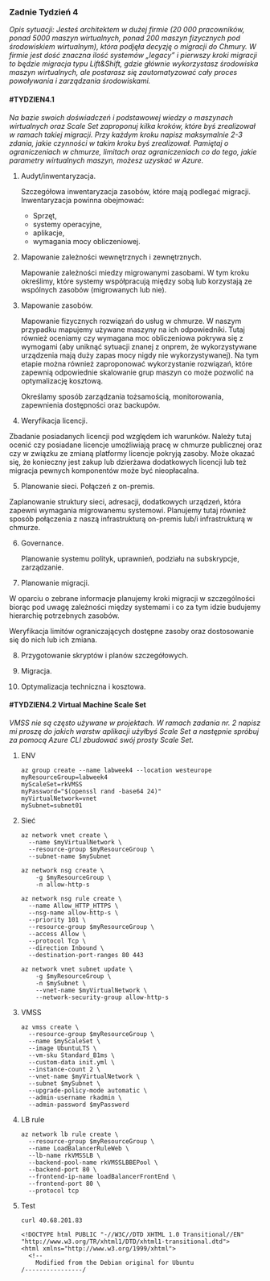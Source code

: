 ### Zadnie Tydzień 4

*Opis sytuacji:*
*Jesteś architektem w dużej firmie (20 000 pracowników, ponad 5000 maszyn wirtualnych, ponad 200 maszyn fizycznych pod środowiskiem wirtualnym), która podjęła decyzję o migracji do Chmury. W firmie jest dość znaczna ilość systemów „legacy” i pierwszy kroki migracji to będzie migracja typu Lift&Shift, gdzie głównie wykorzystasz środowiska maszyn wirtualnych, ale postarasz się zautomatyzować cały proces powoływania i zarządzania środowiskami.*

####	#TYDZIEN4.1 

*Na bazie swoich doświadczeń i podstawowej wiedzy o maszynach wirtualnych oraz Scale Set zaproponuj kilka kroków, które byś zrealizował w ramach takiej migracji. Przy każdym kroku napisz maksymalnie 2-3 zdania, jakie czynności w takim kroku byś zrealizował.*
*Pamiętaj o ograniczeniach w chmurze, limitach oraz ograniczeniach co do tego, jakie parametry wirtualnych maszyn, możesz uzyskać w Azure.*

1. Audyt/inwentaryzacja.

   Szczegółowa inwentaryzacja zasobów, które mają podlegać migracji. Inwentaryzacja powinna obejmować:

   - Sprzęt,
   - systemy operacyjne,
   - aplikacje,
   - wymagania mocy obliczeniowej.

2. Mapowanie zależności wewnętrznych i zewnętrznych.

   Mapowanie zależności miedzy migrowanymi zasobami. W tym kroku określimy, które systemy współpracują między sobą lub korzystają ze wspólnych zasobów (migrowanych lub nie).

3. Mapowanie zasobów.

   Mapowanie fizycznych rozwiązań do usług w chmurze. W naszym przypadku mapujemy używane maszyny na ich odpowiedniki. Tutaj również oceniamy czy wymagana moc obliczeniowa pokrywa się z wymogami (aby uniknąć sytuacji znanej z onprem, że wykorzystywane urządzenia mają duży zapas mocy nigdy nie wykorzystywanej). Na tym etapie można również zaproponować wykorzystanie rozwiązań, które zapewnią odpowiednie skalowanie grup maszyn co może pozwolić na optymalizację kosztową.

   Określamy sposób zarządzania tożsamością, monitorowania, zapewnienia dostępności oraz backupów.

4.  Weryfikacja licencji.

   Zbadanie posiadanych licencji pod względem ich warunków. Należy tutaj ocenić czy posiadane licencje umożliwiają pracę w chmurze publicznej oraz czy w związku ze zmianą platformy licencje pokryją zasoby. Może okazać się, że konieczny jest zakup lub dzierżawa dodatkowych licencji lub też migracja pewnych komponentów może być nieopłacalna.

5.  Planowanie sieci. Połączeń z on-premis.

   Zaplanowanie struktury sieci, adresacji, dodatkowych urządzeń, która zapewni wymagania migrowanemu systemowi. Planujemy tutaj również sposób połączenia z naszą infrastrukturą on-premis lub/i infrastrukturą w chmurze.

6. Governance.

   Planowanie systemu polityk, uprawnień, podziału na subskrypcje, zarządzanie.

7.  Planowanie migracji.

   W oparciu o zebrane informacje planujemy kroki migracji w szczególności biorąc pod uwagę zależności między systemami i co za tym idzie budujemy hierarchię potrzebnych zasobów.

   Weryfikacja limitów ograniczających dostępne zasoby oraz dostosowanie się do nich lub ich zmiana.

8. Przygotowanie skryptów i planów szczegółowych.

9. Migracja.

10. Optymalizacja techniczna i kosztowa.

#### #TYDZIEN4.2 Virtual Machine Scale Set
*VMSS nie są często używane w projektach. W ramach zadania nr. 2 napisz mi proszę do jakich warstw aplikacji użyłbyś Scale Set a następnie spróbuj za pomocą Azure CLI zbudować swój prosty Scale Set.*

1. ENV

   ```
   az group create --name labweek4 --location westeurope
   myResourceGroup=labweek4
   myScaleSet=rkVMSS
   myPassword="$(openssl rand -base64 24)"
   myVirtualNetwork=vnet
   mySubnet=subnet01
   ```

   

2. Sieć

   ```
   az network vnet create \
     --name $myVirtualNetwork \
     --resource-group $myResourceGroup \
     --subnet-name $mySubnet
   
   az network nsg create \
       -g $myResourceGroup \
       -n allow-http-s
   
   az network nsg rule create \
     --name Allow_HTTP_HTTPS \
     --nsg-name allow-http-s \
     --priority 101 \
     --resource-group $myResourceGroup \
     --access Allow \
     --protocol Tcp \
     --direction Inbound \
     --destination-port-ranges 80 443
   
   az network vnet subnet update \
       -g $myResourceGroup \
       -n $mySubnet \
       --vnet-name $myVirtualNetwork \
       --network-security-group allow-http-s
   ```

   

3. VMSS

   ```
   az vmss create \
     --resource-group $myResourceGroup \
     --name $myScaleSet \
     --image UbuntuLTS \
     --vm-sku Standard_B1ms \
     --custom-data init.yml \
     --instance-count 2 \
     --vnet-name $myVirtualNetwork \
     --subnet $mySubnet \
     --upgrade-policy-mode automatic \
     --admin-username rkadmin \
     --admin-password $myPassword
   ```

   

4. LB rule

   ```
   az network lb rule create \
     --resource-group $myResourceGroup \
     --name LoadBalancerRuleWeb \
     --lb-name rkVMSSLB \
     --backend-pool-name rkVMSSLBBEPool \
     --backend-port 80 \
     --frontend-ip-name loadBalancerFrontEnd \
     --frontend-port 80 \
     --protocol tcp
   ```

   

5. Test

   ```
   curl 40.68.201.83
   
   <!DOCTYPE html PUBLIC "-//W3C//DTD XHTML 1.0 Transitional//EN" "http://www.w3.org/TR/xhtml1/DTD/xhtml1-transitional.dtd">
   <html xmlns="http://www.w3.org/1999/xhtml">
     <!--
       Modified from the Debian original for Ubuntu
   /----------------/
   ```
